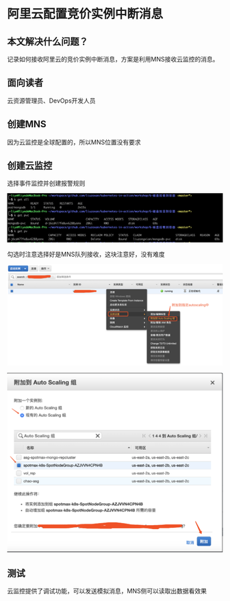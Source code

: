 # 阿里云配置竞价实例中断消息

## 本文解决什么问题？

记录如何接收阿里云的竞价实例中断消息，方案是利用MNS接收云监控的消息。

## 面向读者

云资源管理员、DevOps开发人员

## 创建MNS

因为云监控是全球配置的，所以MNS位置没有要求

## 创建云监控

选择事件监控并创建报警规则

![](../.gitbook/assets/image%20%2847%29.png)

勾选时注意选择好是MNS队列接收，这块注意好，没有难度

![](../.gitbook/assets/image%20%2848%29.png)

![](../.gitbook/assets/image%20%287%29.png)

## 测试

云监控提供了调试功能，可以发送模拟消息，MNS侧可以读取出数据看效果



